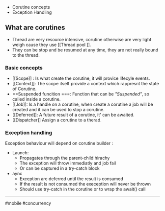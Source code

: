 
- Corutine concepts
- Exception Handling

## What are corutines 
- Thread are very resource intensive, corutine otherwise are very light weigh cause they use [[Thread pool ]]. 
- They can be stop and be resumed at any time, they are not really bound to the thread.

### Basic concepts
- [[Scope]] : Is what create the corutine, it will provice lifecyle events.
- [[Context]]: The scope itself provide a context which rappresnt the state of  Corutine.
- ==Suspended funcition ===: Function that can be _"Suspended"_, so called inside a corutine.
- [[Job]]: Is a handle on a corutine, when create a corutine a job will be created and it can be used to stop a corutine.
- [[Deferred]]: A future result of a corutine, it' can be awaited.
- [[Dispatcher]] Assign a corutine to a therad.

### Exception handling
Exception behaviour will depend on corutine builder :
- Launch: 
	- Propagates through the parent-child hirachy
	- The exception will throw immediatly and job fail
	- Or can be captured in a try-catch block
- aync
	- Exception are deferred until the result is consumed
	- If the result is not consumed the exeception will never be thrown
	- Should use try-catch in the corutine or to wrap the await() call

---


#mobile #concurrency
